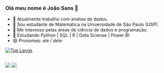 ### Olá meu nome é João Sans 👋

- 🔭 Atualmente trabalho com análise de dados.
- 🌱 Sou estudante de Matemática na Universidade de São Paulo (USP).
- 👯 Me interesso pelas áreas de ciência de dados e programação.
- 📗 Estudando Python | SQL | R | Data Sciense | Power BI
- 😄 Pronomes: ele / dele



[![Top Langs](https://github-readme-stats.vercel.app/api/top-langs/?username=jsans11&hide_progress=false&layout=compact&theme=gotham)](https://github.com/jsans11/github-readme-stats)


##

<div> 
  <a href = "mailto:sanszinho17@usp.br"><img src="https://img.shields.io/badge/-Gmail-%23333?style=for-the-badge&logo=gmail&logoColor=white" target="_blank"></a>
  <a href="https://www.linkedin.com/in/jo%C3%A3o-sans/" target="_blank"><img src="https://img.shields.io/badge/-LinkedIn-%230077B5?style=for-the-badge&logo=linkedin&logoColor=white" target="_blank"></a> 
  
</div>
